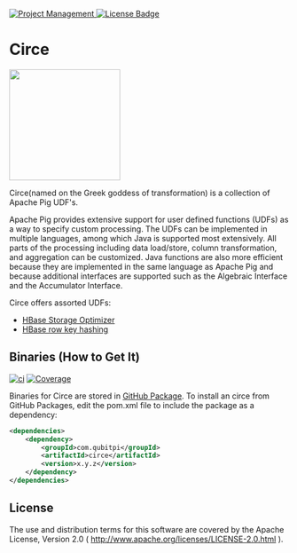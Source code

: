 [ ![Project Management](https://img.shields.io/badge/Project%20Management-0052CC?style=for-the-badge&logo=trello&logoColor=white) ](https://trello.com/b/crIQuEeA)
[![License Badge](https://img.shields.io/badge/Apache%202.0-F25910.svg?style=for-the-badge&logo=Apache&logoColor=white) ](https://www.apache.org/licenses/LICENSE-2.0)

Circe
=====

<img src="https://user-images.githubusercontent.com/16126939/177421632-30a61ffb-c656-4101-a49d-8e3ddb1b9bee.png" width="200" />

Circe(named on the Greek goddess of transformation) is a collection of Apache Pig UDF's.

Apache Pig provides extensive support for user defined functions (UDFs) as a way to specify custom processing. The UDFs
can be implemented in multiple languages, among which Java is supported most extensively. All parts of the processing
including data load/store, column transformation, and aggregation can be customized. Java functions are also more
efficient because they are implemented in the same language as Apache Pig and because additional interfaces are
supported such as the Algebraic Interface and the Accumulator Interface.

Circe offers assorted UDFs:

* [HBase Storage Optimizer](./src/main/java/com/qubitpi/circe/Md5Hash.java)
* [HBase row key hashing](./src/main/java/com/qubitpi/circe/AvroPacker.java)

Binaries (How to Get It)
------------------------

[![ci](https://github.com/QubitPi/circe/actions/workflows/release.yml/badge.svg?branch=master)](https://github.com/QubitPi/circe/actions/workflows/release.yml)
[![Coverage](https://sonarcloud.io/api/project_badges/measure?project=QubitPi_circe&metric=coverage)](https://sonarcloud.io/summary/new_code?id=QubitPi_circe)


Binaries for Circe are stored in [GitHub Package](https://github.com/QubitPi/circe/packages/1520507). To install an
circe from GitHub Packages, edit the pom.xml file to include the package as a dependency:

```xml
<dependencies>
    <dependency>
        <groupId>com.qubitpi</groupId>
        <artifactId>circe</artifactId>
        <version>x.y.z</version>
    </dependency>
</dependencies>
```

License
-------

The use and distribution terms for this software are covered by the Apache License, Version 2.0
( http://www.apache.org/licenses/LICENSE-2.0.html ).
